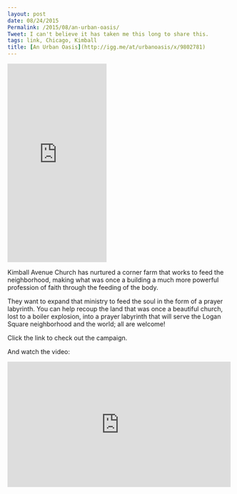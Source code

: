 ```yaml
---
layout: post
date: 08/24/2015
Permalink: /2015/08/an-urban-oasis/
Tweet: I can't believe it has taken me this long to share this.
tags: link, Chicago, Kimball
title: [An Urban Oasis](http://igg.me/at/urbanoasis/x/9802781)
---
```


<iframe src="https://www.indiegogo.com/project/urban-oasis-to-feed-body-and-soul/embedded/9802781" width="222px" height="445px" frameborder="0" scrolling="no"></iframe>

Kimball Avenue Church has nurtured a corner farm that works to feed the neighborhood, making what was once a building a much more powerful profession of faith through the feeding of the body.

They want to expand that ministry to feed the soul in the form of a prayer labyrinth. You can help recoup the land that was once a beautiful church, lost to a boiler explosion, into a prayer labyrinth that will serve the Logan Square neighborhood and the world; all are welcome!

Click the link to check out the campaign.

And watch the video:
<iframe id="video" src="https://player.vimeo.com/video/136721272" width="500" height="281" frameborder="0" webkitallowfullscreen mozallowfullscreen allowfullscreen></iframe>